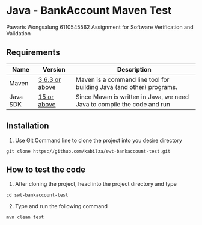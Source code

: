 # Java - BankAccount Maven Test

Pawaris Wongsalung 6110545562
Assignment for Software Verification and Validation

## Requirements

| Name     | Version                                                                        | Description                                                                                                         |
| -------- | ------------------------------------------------------------------------------ | ------------------------------------------------------------------------------------------------------------------- |
| Maven    | [3.6.3 or above](https://maven.apache.org/download.cgi)                       | Maven is a command line tool for building Java (and other) programs.                                                |
| Java SDK | [15 or above](https://www.oracle.com/java/technologies/javase-downloads.html) | Since Maven is written in Java, we need Java to compile the code and run|

## Installation

1) Use Git Command line to clone the project into you desire directory

``` 
git clone https://github.com/kabilza/swt-bankaccount-test.git
```

## How to test the code

1) After cloning the project, head into the project directory and type

``` 
cd swt-bankaccount-test
```

2) Type and run the following command
```
mvn clean test
